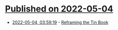 # [Published on 2022-05-04](index.md)

* [2022-05-04, 03:59:19](https://news.ycombinator.com/item?id=31256581) - [Reframing the Tin Book](https://blogs.bl.uk/european/2022/04/reframing-the-tin-book.html)
